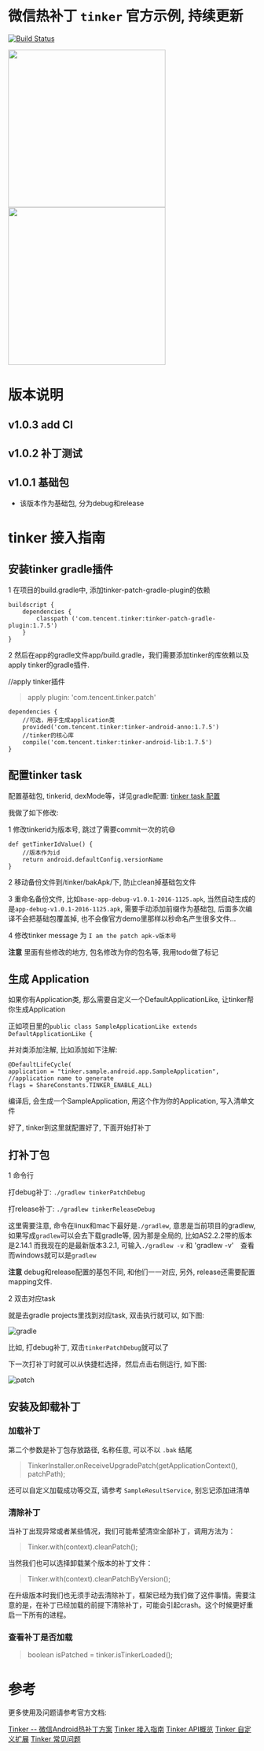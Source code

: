 # 微信热补丁 `tinker` 官方示例, 持续更新

[![Build Status](https://travis-ci.org/jp1017/tinker-sample-android.svg?branch=master)](https://travis-ci.org/jp1017/tinker-sample-android)

<img src="http://7xlah4.com1.z0.glb.clouddn.com/2016-11-25-10-52-25-294_tinker.sample..png" width="320"/> <img src="http://7xlah4.com1.z0.glb.clouddn.com/2016-11-25-10-51-57-743_tinker.sample..png" width="320"/>

# 版本说明

## v1.0.3 add CI

## v1.0.2 补丁测试

## v1.0.1 基础包

+ 该版本作为基础包, 分为debug和release

# tinker 接入指南

## 安装tinker gradle插件

1 在项目的build.gradle中, 添加tinker-patch-gradle-plugin的依赖

```
buildscript {
    dependencies {
        classpath ('com.tencent.tinker:tinker-patch-gradle-plugin:1.7.5')
    }
}
```

2 然后在app的gradle文件app/build.gradle，我们需要添加tinker的库依赖以及apply tinker的gradle插件.

//apply tinker插件
>apply plugin: 'com.tencent.tinker.patch'

```
dependencies {
    //可选，用于生成application类
    provided('com.tencent.tinker:tinker-android-anno:1.7.5')
    //tinker的核心库
    compile('com.tencent.tinker:tinker-android-lib:1.7.5')
}
```

## 配置tinker task

配置基础包, tinkerid, dexMode等，详见gradle配置: [tinker task 配置](https://github.com/jp1017/tinker-sample-android/blob/master/app/build.gradle)

我做了如下修改:

1 修改tinkerid为版本号, 跳过了需要commit一次的坑:smile:
```
def getTinkerIdValue() {
    //版本作为id
    return android.defaultConfig.versionName
}
```
2 移动备份文件到/tinker/bakApk/下, 防止clean掉基础包文件

3 重命名备份文件, 比如`base-app-debug-v1.0.1-2016-1125.apk`, 当然自动生成的是`app-debug-v1.0.1-2016-1125.apk`, 需要手动添加前缀作为基础包, 后面多次编译不会把基础包覆盖掉, 也不会像官方demo里那样以秒命名产生很多文件...

4 修改tinker message 为 `I am the patch apk-v版本号`



**注意** 里面有些修改的地方, 包名修改为你的包名等, 我用todo做了标记

## 生成 Application

如果你有Application类, 那么需要自定义一个DefaultApplicationLike, 让tinker帮你生成Application

正如项目里的`public class SampleApplicationLike extends DefaultApplicationLike {`

并对类添加注解, 比如添加如下注解:

```
@DefaultLifeCycle(
application = "tinker.sample.android.app.SampleApplication",             //application name to generate
flags = ShareConstants.TINKER_ENABLE_ALL)
```

编译后, 会生成一个SampleApplication, 用这个作为你的Application, 写入清单文件

好了, tinker到这里就配置好了, 下面开始打补丁

## 打补丁包

1 命令行

打debug补丁: `./gradlew tinkerPatchDebug`

打release补丁: `./gradlew tinkerReleaseDebug`

这里需要注意, 命令在linux和mac下最好是`./gradlew`, 意思是当前项目的gradlew, 如果写成`gradlew`可以会去下载gradle等, 因为那是全局的, 比如AS2.2.2带的版本是2.14.1
而我现在的是最新版本3.2.1, 可输入`./gradlew -v` 和 'gradlew -v'　查看
而windows就可以是`gradlew`

**注意** debug和release配置的基包不同, 和他们一一对应, 另外, release还需要配置mapping文件.

2 双击对应task

就是去gradle projects里找到对应task, 双击执行就可以, 如下图:

![gradle](http://7xlah4.com1.z0.glb.clouddn.com/20161125%20125123tinker%20gradle.png)

比如, 打debug补丁, 双击`tinkerPatchDebug`就可以了

下一次打补丁时就可以从快捷栏选择，然后点击右侧运行, 如下图:

![patch](http://7xlah4.com1.z0.glb.clouddn.com/20161125130855tinker1.png)

## 安装及卸载补丁

### 加载补丁
第二个参数是补丁包存放路径, 名称任意, 可以不以 `.bak` 结尾

>TinkerInstaller.onReceiveUpgradePatch(getApplicationContext(), patchPath);

还可以自定义加载成功等交互, 请参考 `SampleResultService`, 别忘记添加进清单

### 清除补丁

当补丁出现异常或者某些情况，我们可能希望清空全部补丁，调用方法为：

>Tinker.with(context).cleanPatch();

当然我们也可以选择卸载某个版本的补丁文件：

>Tinker.with(context).cleanPatchByVersion();

在升级版本时我们也无须手动去清除补丁，框架已经为我们做了这件事情。需要注意的是，在补丁已经加载的前提下清除补丁，可能会引起crash。这个时候更好重启一下所有的进程。

### 查看补丁是否加载

>boolean isPatched = tinker.isTinkerLoaded();

# 参考

更多使用及问题请参考官方文档:

[Tinker -- 微信Android热补丁方案](https://github.com/Tencent/tinker/wiki)
[Tinker 接入指南](https://github.com/Tencent/tinker/wiki/Tinker-%E6%8E%A5%E5%85%A5%E6%8C%87%E5%8D%97)
[Tinker API概览](https://github.com/Tencent/tinker/wiki/Tinker-API%E6%A6%82%E8%A7%88)
[Tinker 自定义扩展](https://github.com/Tencent/tinker/wiki/Tinker-%E8%87%AA%E5%AE%9A%E4%B9%89%E6%89%A9%E5%B1%95)
[Tinker 常见问题](https://github.com/Tencent/tinker/wiki/Tinker-%E5%B8%B8%E8%A7%81%E9%97%AE%E9%A2%98)
